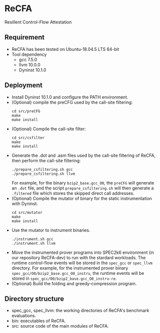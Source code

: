 # ReCFA
Resillent Control-Flow Attestation

## Requirement

- ReCFA has been tested on Ubuntu-18.04.5 LTS 64-bit
- Tool dependency
  - gcc 7.5.0
  - llvm 10.0.0
  - Dyninst 10.1.0

## Deployment

- Install Dyninst 10.1.0 and configure the PATH environment.
- (Optional) compile the preCFG used by the call-site filtering:
  ```
  cd src/preCFG
  make
  make install
  ```
- (Optional) Compile the call-site filter:
  ```
  cd src/csfilter
  make
  make install
  ```
- Generate the .dot and .asm files used by the call-site filtering of ReCFA, then perform the call-site filtering:
  ```
  ./prepare_csfiltering.sh gcc
  ./prepare_csfiltering.sh llvm
  ```
  For example, for the binary `bzip2_base.gcc_O0`, the `preCFG` will generate an `.dot` file, and the script `prepare_csfiltering.sh` will then generate a `.filtered` file which stores the skipped direct call addresses.
- (Optional) Compile the mutator of binary for the static instrumentation with Dyninst.
  ```
  cd src/mutator
  make
  make install
  ```
- Use the mutator to instrument binaries.
  ```
  ./instrument.sh gcc
  ./instrument.sh llvm
  ```
- Move the instrumented prover programs into SPEC2k6 environment (in our repository ReCFA-dev) to run with the stardard workloads. The runtime control-flow events will be stored in the `spec_gcc` or `spec_llvm` directory. For example, for the instrumented prover binary `spec_gcc/O0/bzip2_base.gcc_O0_instru`, the runtime events will be stored in `spec_gcc/O0/bzip2_base.gcc_O0_instru-re`.
- (Optional) Build the folding and greedy-compression program. 
  
## Directory structure

- spec_gcc, spec_llvm: the working directories of ReCFA's benchmark evaluations.
- bin: executables of ReCFA.
- src: source code of the main modules of ReCFA.

